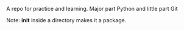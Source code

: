 A repo for practice and learning.
Major part Python and little part Git

Note: __init__ inside a directory makes it a package.